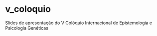 # v_coloquio
Slides de apresentação do V Colóquio Internacional de Epistemologia e Psicologia Genéticas
